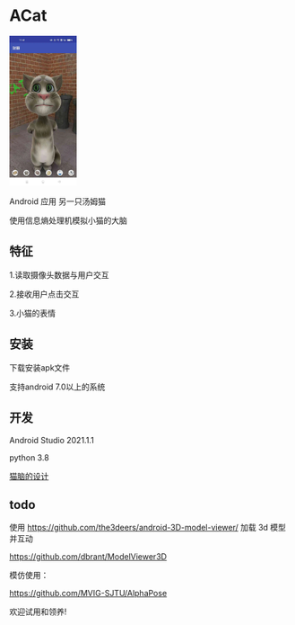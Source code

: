 # ACat

<img src="doc/sample.jpg" width="120px" />

Android 应用 另一只汤姆猫

使用信息熵处理机模拟小猫的大脑

## 特征

1.读取摄像头数据与用户交互

2.接收用户点击交互

3.小猫的表情

## 安装

下载安装apk文件

支持android 7.0以上的系统

## 开发

Android Studio 2021.1.1

python 3.8

[猫脑的设计](./app/src/main/assets/python/readme.md)

## todo

使用 https://github.com/the3deers/android-3D-model-viewer/ 加载 3d 模型并互动

https://github.com/dbrant/ModelViewer3D

模仿使用：

https://github.com/MVIG-SJTU/AlphaPose


欢迎试用和领养!
